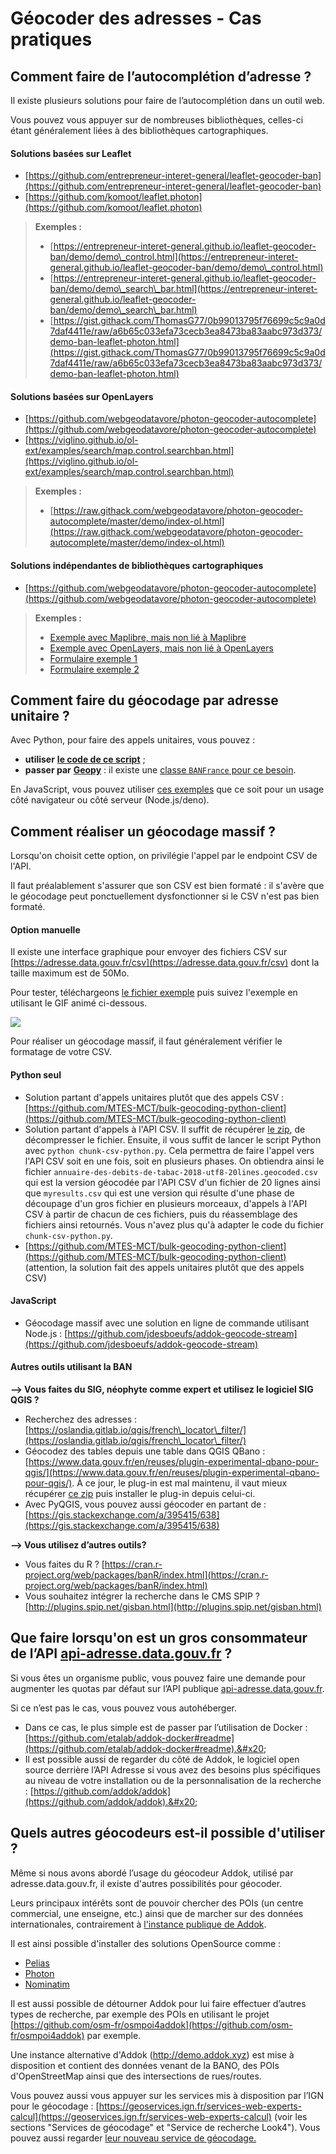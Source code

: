 # Géocoder des adresses - Cas pratiques <a href="#cas-pratiques" id="cas-pratiques"></a>

## Comment faire de l’**autocomplétion d’adresse ?** <a href="#comment-faire-de-l-autocompletion-d-adresse" id="comment-faire-de-l-autocompletion-d-adresse"></a>

Il existe plusieurs solutions pour faire de l’autocomplétion dans un outil web.

Vous pouvez vous appuyer sur de nombreuses bibliothèques, celles-ci étant généralement liées à des bibliothèques cartographiques.

#### **Solutions basées sur Leaflet**

* [https://github.com/entrepreneur-interet-general/leaflet-geocoder-ban](https://github.com/entrepreneur-interet-general/leaflet-geocoder-ban)
* [https://github.com/komoot/leaflet.photon](https://github.com/komoot/leaflet.photon)

> **Exemples :**
>
> * [https://entrepreneur-interet-general.github.io/leaflet-geocoder-ban/demo/demo\_control.html](https://entrepreneur-interet-general.github.io/leaflet-geocoder-ban/demo/demo\_control.html)
> * [https://entrepreneur-interet-general.github.io/leaflet-geocoder-ban/demo/demo\_search\_bar.html](https://entrepreneur-interet-general.github.io/leaflet-geocoder-ban/demo/demo\_search\_bar.html)
> * [https://gist.githack.com/ThomasG77/0b99013795f76699c5c9a0d7daf4411e/raw/a6b65c033efa73cecb3ea8473ba83aabc973d373/demo-ban-leaflet-photon.html](https://gist.githack.com/ThomasG77/0b99013795f76699c5c9a0d7daf4411e/raw/a6b65c033efa73cecb3ea8473ba83aabc973d373/demo-ban-leaflet-photon.html)

#### **Solutions basées sur OpenLayers**

* [https://github.com/webgeodatavore/photon-geocoder-autocomplete](https://github.com/webgeodatavore/photon-geocoder-autocomplete)
* [https://viglino.github.io/ol-ext/examples/search/map.control.searchban.html](https://viglino.github.io/ol-ext/examples/search/map.control.searchban.html)

> **Exemples :**
>
> * [https://raw.githack.com/webgeodatavore/photon-geocoder-autocomplete/master/demo/index-ol.html](https://raw.githack.com/webgeodatavore/photon-geocoder-autocomplete/master/demo/index-ol.html)

#### **Solutions indépendantes de bibliothèques cartographiques**

* [https://github.com/webgeodatavore/photon-geocoder-autocomplete](https://github.com/webgeodatavore/photon-geocoder-autocomplete)

> **Exemples :**
>
> * [Exemple avec Maplibre, mais non lié à Maplibre](https://raw.githack.com/webgeodatavore/photon-geocoder-autocomplete/master/demo/index-maplibre.html)
> * [Exemple avec OpenLayers, mais non lié à OpenLayers](https://gist.githack.com/ThomasG77/0b99013795f76699c5c9a0d7daf4411e/raw/a6b65c033efa73cecb3ea8473ba83aabc973d373/demo-ban-openlayers.html)
> * [Formulaire exemple 1](https://raw.githack.com/webgeodatavore/photon-geocoder-autocomplete/master/demo/index-no-map.html)
> * [Formulaire exemple 2](https://gist.githack.com/ThomasG77/0b99013795f76699c5c9a0d7daf4411e/raw/a6b65c033efa73cecb3ea8473ba83aabc973d373/demo-ban-form-only-alternate.html)

## Comment faire du **géocodage par adresse unitaire ?** <a href="#comment-faire-du-geocodage-par-adresse-unitaire" id="comment-faire-du-geocodage-par-adresse-unitaire"></a>

Avec Python, pour faire des appels unitaires, vous pouvez :&#x20;

* **utiliser** [**le code de ce script**](https://gist.githubusercontent.com/ThomasG77/32329a8557135f11cb5656e3bfd4d35c/raw/9bd7883be31d2c9758d4393d72e9dc1ae4c5bed3/geocode-addok-unit-call.py) ;
* **passer par** [**Geopy**](https://geopy.readthedocs.io/en/stable/#installation) : il existe une [classe `BANFrance` pour ce besoin](https://geopy.readthedocs.io/en/stable/#banfrance).

En JavaScript, vous pouvez utiliser [ces exemples](https://addok.readthedocs.io/en/latest/examples/#using-javascript-client-side) que ce soit pour un usage côté navigateur ou côté serveur (Node.js/deno).

## Comment réaliser un géocodage massif ? <a href="#geocodage-massif" id="geocodage-massif"></a>

Lorsqu'on choisit cette option, on privilégie l'appel par le endpoint CSV de l'API.&#x20;

Il faut préalablement s'assurer que son CSV est bien formaté : il s'avère que le géocodage peut ponctuellement dysfonctionner si le CSV n'est pas bien formaté.

#### **Option manuelle** <a href="#option-manuelle" id="option-manuelle"></a>

Il existe une interface graphique pour envoyer des fichiers CSV sur [https://adresse.data.gouv.fr/csv](https://adresse.data.gouv.fr/csv) dont la taille maximum est de 50Mo.&#x20;

Pour tester, téléchargeons [le fichier exemple](https://gist.githubusercontent.com/ThomasG77/32329a8557135f11cb5656e3bfd4d35c/raw/9bd7883be31d2c9758d4393d72e9dc1ae4c5bed3/annuaire-des-debits-de-tabac-2018-utf8-20lines.csv) puis suivez l'exemple en utilisant le GIF animé ci-dessous.

![](https://guides.etalab.gouv.fr/assets/img/geocodage-csv-manuel.ecc04ebd.gif)

Pour réaliser un géocodage massif, il faut généralement vérifier le formatage de votre CSV.

#### **Python seul**

* Solution partant d'appels unitaires plutôt que des appels CSV :  [https://github.com/MTES-MCT/bulk-geocoding-python-client](https://github.com/MTES-MCT/bulk-geocoding-python-client)
* Solution partant d'appels à l'API CSV. Il suffit de récupérer [le zip](https://gist.github.com/ThomasG77/32329a8557135f11cb5656e3bfd4d35c/archive/3681bd0c070540abfdae55e6ff0bf9a41795cf42.zip), de décompresser le fichier. Ensuite, il vous suffit de lancer le script Python avec `python chunk-csv-python.py`. Cela permettra de faire l'appel vers l'API CSV soit en une fois, soit en plusieurs phases. On obtiendra ainsi le fichier `annuaire-des-debits-de-tabac-2018-utf8-20lines.geocoded.csv` qui est la version géocodée par l'API CSV d'un fichier de 20 lignes ainsi que `myresults.csv` qui est une version qui résulte d'une phase de découpage d'un gros fichier en plusieurs morceaux, d'appels à l'API CSV à partir de chacun de ces fichiers, puis du réassemblage des fichiers ainsi retournés. Vous n'avez plus qu'à adapter le code du fichier `chunk-csv-python.py`.
* [https://github.com/MTES-MCT/bulk-geocoding-python-client](https://github.com/MTES-MCT/bulk-geocoding-python-client) (attention, la solution fait des appels unitaires plutôt que des appels CSV)

#### **JavaScript** <a href="#javascript" id="javascript"></a>

* Géocodage massif avec une solution en ligne de commande utilisant Node.js :  [https://github.com/jdesboeufs/addok-geocode-stream](https://github.com/jdesboeufs/addok-geocode-stream)

#### **Autres outils utilisant la BAN** <a href="#autres-outils-utilisant-la-ban" id="autres-outils-utilisant-la-ban"></a>

**--> Vous faites du SIG, néophyte comme expert et utilisez le logiciel SIG QGIS ?**

* Recherchez des adresses : [https://oslandia.gitlab.io/qgis/french\_locator\_filter/](https://oslandia.gitlab.io/qgis/french\_locator\_filter/)
* Géocodez des tables depuis une table dans QGIS QBano : [https://www.data.gouv.fr/en/reuses/plugin-experimental-qbano-pour-qgis/](https://www.data.gouv.fr/en/reuses/plugin-experimental-qbano-pour-qgis/). À ce jour, le plug-in est mal maintenu, il vaut mieux récupérer [ce zip](https://labs.webgeodatavore.com/partage/QBano.zip) puis installer le plug-in depuis celui-ci.
* Avec PyQGIS, vous pouvez aussi géocoder en partant de : [https://gis.stackexchange.com/a/395415/638](https://gis.stackexchange.com/a/395415/638)

**--> Vous utilisez d’autres outils?**

* Vous faites du R ? [https://cran.r-project.org/web/packages/banR/index.html](https://cran.r-project.org/web/packages/banR/index.html)
* Vous souhaitez intégrer la recherche dans le CMS SPIP ? [http://plugins.spip.net/gisban.html](http://plugins.spip.net/gisban.html)

## Que faire lorsqu'on est un gros consommateur de l’API [api-adresse.data.gouv.fr](http://api-adresse.data.gouv.fr/) ? <a href="#gros-consommateurs-de-l-api-api-adresse-data-gouv-fr" id="gros-consommateurs-de-l-api-api-adresse-data-gouv-fr"></a>

Si vous êtes un organisme public, vous pouvez faire une demande pour augmenter les quotas par défaut sur l’API publique [api-adresse.data.gouv.fr](http://api-adresse.data.gouv.fr/).&#x20;

Si ce n’est pas le cas, vous pouvez vous autohéberger.&#x20;

* Dans ce cas, le plus simple est de passer par l’utilisation de Docker : [https://github.com/etalab/addok-docker#readme](https://github.com/etalab/addok-docker#readme).&#x20;
* Il est possible aussi de regarder du côté de Addok, le logiciel open source derrière l’API Adresse si vous avez des besoins plus spécifiques au niveau de votre installation ou de la personnalisation de la recherche : [https://github.com/addok/addok](https://github.com/addok/addok).&#x20;

## Quels autres géocodeurs est-il possible d'utiliser ? <a href="#geocodeurs-alternatifs" id="geocodeurs-alternatifs"></a>

Même si nous avons abordé l’usage du géocodeur Addok, utilisé par adresse.data.gouv.fr, il existe d'autres possibilités pour géocoder.&#x20;

Leurs principaux intérêts sont de pouvoir chercher des POIs (un centre commercial, une enseigne, etc.) ainsi que de marcher sur des données internationales, contrairement à [l'instance publique de Addok](https://adresse.data.gouv.fr/api-doc/adresse).

Il est ainsi possible d'installer des solutions OpenSource comme :&#x20;

* [Pelias](https://github.com/pelias/pelias)
* [Photon](https://github.com/komoot/photon)
* [Nominatim](https://github.com/osm-search/Nominatim)

Il est aussi possible de détourner Addok pour lui faire effectuer d’autres types de recherche, par exemple des POIs en utilisant le projet [https://github.com/osm-fr/osmpoi4addok](https://github.com/osm-fr/osmpoi4addok) par exemple.

Une instance alternative d'Addok (http://demo.addok.xyz) est mise à disposition et contient des données venant de la BANO, des POIs d'OpenStreetMap ainsi que des intersections de rues/routes.

Vous pouvez aussi vous appuyer sur les services mis à disposition par l’IGN pour le géocodage : [https://geoservices.ign.fr/services-web-experts-calcul](https://geoservices.ign.fr/services-web-experts-calcul) (voir les sections "Services de géocodage" et "Service de recherche Look4"). Vous pouvez aussi regarder [leur nouveau service de géocodage.](https://geoservices.ign.fr/documentation/services/services-beta/nouveau-service-de-geocodage-demonstrateur)
